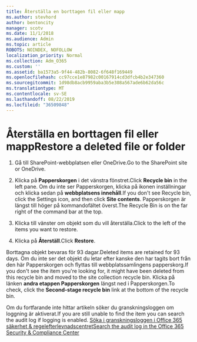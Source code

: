 ```yaml
---
title: Återställa en borttagen fil eller mapp
ms.author: stevhord
author: bentoncity
manager: scotv
ms.date: 11/1/2018
ms.audience: Admin
ms.topic: article
ROBOTS: NOINDEX, NOFOLLOW
localization_priority: Normal
ms.collection: Adm_O365
ms.custom: ''
ms.assetid: ba1573a5-9f44-482b-8082-6f648f169449
ms.openlocfilehash: cc97cce1e87982c00167914cd3dfcb4b2e347360
ms.sourcegitcommit: 1d98db8acb9959aba3b5e308a567ade6b62da56c
ms.translationtype: MT
ms.contentlocale: sv-SE
ms.lasthandoff: 08/22/2019
ms.locfileid: "36509848"
---
```

# <a name="restore-a-deleted-file-or-folder"></a><span data-ttu-id="a1fc5-102">Återställa en borttagen fil eller mapp</span><span class="sxs-lookup"><span data-stu-id="a1fc5-102">Restore a deleted file or folder</span></span>

1. <span data-ttu-id="a1fc5-103">Gå till SharePoint-webbplatsen eller OneDrive.</span><span class="sxs-lookup"><span data-stu-id="a1fc5-103">Go to the SharePoint site or OneDrive.</span></span>
    
2. <span data-ttu-id="a1fc5-104">Klicka på **Papperskorgen** i det vänstra fönstret.</span><span class="sxs-lookup"><span data-stu-id="a1fc5-104">Click **Recycle bin** in the left pane.</span></span> <span data-ttu-id="a1fc5-105">Om du inte ser Papperskorgen, klicka på ikonen inställningar och klicka sedan på **webbplatsens innehåll**.</span><span class="sxs-lookup"><span data-stu-id="a1fc5-105">If you don't see Recycle bin, click the Settings icon, and then click **Site contents**.</span></span> <span data-ttu-id="a1fc5-106">Papperskorgen är längst till höger på kommandofältet överst.</span><span class="sxs-lookup"><span data-stu-id="a1fc5-106">The Recycle Bin is on the far right of the command bar at the top.</span></span>
    
3. <span data-ttu-id="a1fc5-107">Klicka till vänster om objekt som du vill återställa.</span><span class="sxs-lookup"><span data-stu-id="a1fc5-107">Click to the left of the items you want to restore.</span></span>
    
4. <span data-ttu-id="a1fc5-108">Klicka på **Återställ**.</span><span class="sxs-lookup"><span data-stu-id="a1fc5-108">Click **Restore**.</span></span>
    
<span data-ttu-id="a1fc5-109">Borttagna objekt bevaras för 93 dagar.</span><span class="sxs-lookup"><span data-stu-id="a1fc5-109">Deleted items are retained for 93 days.</span></span> <span data-ttu-id="a1fc5-110">Om du inte ser det objekt du letar efter kanske den har tagits bort från den här Papperskorgen och flyttas till webbplatssamlingens papperskorg.</span><span class="sxs-lookup"><span data-stu-id="a1fc5-110">If you don't see the item you're looking for, it might have been deleted from this recycle bin and moved to the site collection recycle bin.</span></span> <span data-ttu-id="a1fc5-111">Klicka på länken **andra etappen Papperskorgen** längst ned i Papperskorgen.</span><span class="sxs-lookup"><span data-stu-id="a1fc5-111">To check, click the **Second-stage recycle bin** link at the bottom of the recycle bin.</span></span> 
  
<span data-ttu-id="a1fc5-112">Om du fortfarande inte hittar artikeln söker du granskningsloggen om loggning är aktiverat.</span><span class="sxs-lookup"><span data-stu-id="a1fc5-112">If you are still unable to find the item you can search the audit log if logging is enabled.</span></span> [<span data-ttu-id="a1fc5-113">Söka i granskningsloggen i Office 365 säkerhet &amp; regelefterlevnadscentret</span><span class="sxs-lookup"><span data-stu-id="a1fc5-113">Search the audit log in the Office 365 Security &amp; Compliance Center</span></span>](https://support.office.com/article/0d4d0f35-390b-4518-800e-0c7ec95e946c.aspx)
  

